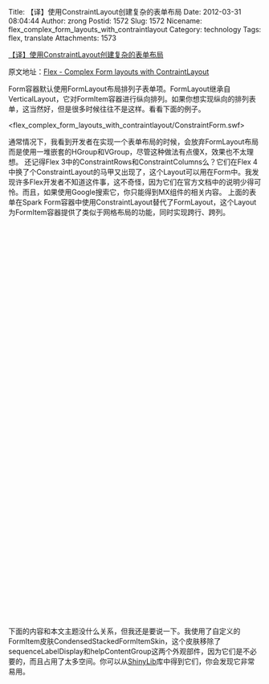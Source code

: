 Title: 【译】使用ConstraintLayout创建复杂的表单布局
Date: 2012-03-31 08:04:44
Author: zrong
Postid: 1572
Slug: 1572
Nicename: flex_complex_form_layouts_with_contraintlayout
Category: technology
Tags: flex, translate
Attachments: 1573

[【译】使用ConstraintLayout创建复杂的表单布局](http://zengrong.net/post/1572.htm)

原文地址：[Flex - Complex Form layouts with ContraintLayout](http://blog.devinholloway.com/2012/03/flex-complex-form-layouts-with.html)

Form容器默认使用FormLayout布局排列子表单项。FormLayout继承自VerticalLayout，它对FormItem容器进行纵向排列。如果你想实现纵向的排列表单，这当然好，但是很多时候往往不是这样。看看下面的例子。

<flex_complex_form_layouts_with_contraintlayout/ConstraintForm.swf>

通常情况下，我看到开发者在实现一个表单布局的时候，会放弃FormLayout布局而是使用一堆嵌套的HGroup和VGroup，尽管这种做法有点傻X，效果也不太理想。
还记得Flex 3中的ConstraintRows和ConstraintColumns么？它们在Flex 4中换了个ConstraintLayout的马甲又出现了，这个Layout可以用在Form中。我发现许多Flex开发者不知道这件事，这不奇怪，因为它们在官方文档中的说明少得可怜。而且，如果使用Google搜索它，你只能得到MX组件的相关内容。
上面的表单在Spark Form容器中使用ConstraintLayout替代了FormLayout，这个Layout为FormItem容器提供了类似于网格布局的功能，同时实现跨行、跨列。
<pre lang="XML">
<?xml version="1.0" encoding="utf-8"?>
<s:Application xmlns:fx="http://ns.adobe.com/mxml/2009"
               xmlns:s="library://ns.adobe.com/flex/spark"
               xmlns:mx="library://ns.adobe.com/flex/mx"
               viewSourceURL="srcview/index.html">
    <s:layout>
        <s:VerticalLayout horizontalAlign="center" verticalAlign="middle"/>
    </s:layout>
    
    <fx:Declarations>
        <!-- Place non-visual elements (e.g., services, value objects) here -->
    </fx:Declarations>
    
    <s:Form>
        <s:layout>
            <s:ConstraintLayout>
                <s:constraintRows>
                    <s:ConstraintRow id="row1" />
                    <s:ConstraintRow id="row2"/>
                    <s:ConstraintRow id="row3"/>
                </s:constraintRows>
                <s:constraintColumns>
                    <s:ConstraintColumn id="col1" width="100"/>
                    <s:ConstraintColumn id="col2" width="100"/>
                    <s:ConstraintColumn id="col3" width="100"/>
                </s:constraintColumns>
            </s:ConstraintLayout>
        </s:layout>
        
        <s:FormItem label="First Name"
                    left="col1:3" right="col2:53" top="row1:0" bottom="row1:0"
                    skinClass="com.shinynet.shinylib.skins.CondensedStackedFormItemSkin">
            <s:TextInput width="100%"/>
        </s:FormItem>
        <s:FormItem label="Last Name"
                    left="col2:53" right="col3:3" top="row1:0" bottom="row1:0"
                    skinClass="com.shinynet.shinylib.skins.CondensedStackedFormItemSkin">
            <s:TextInput width="100%"/>
        </s:FormItem>
        
        <s:FormItem label="Address"
                    left="col1:3" right="col3:3" top="row2:0" bottom="row2:0"
                    skinClass="com.shinynet.shinylib.skins.CondensedStackedFormItemSkin">
            <s:TextInput width="100%"/>
        </s:FormItem>
        
        <s:FormItem label="City"
                    left="col1:3" right="col1:3" top="row3:0" bottom="row3:0"
                    skinClass="com.shinynet.shinylib.skins.CondensedStackedFormItemSkin">
            <s:TextInput width="100%"/>
        </s:FormItem>
        <s:FormItem label="State"
                    left="col2:3" right="col2:3" top="row3:0" bottom="row3:0"
                    skinClass="com.shinynet.shinylib.skins.CondensedStackedFormItemSkin">
            <s:TextInput width="100%"/>
        </s:FormItem>
        <s:FormItem label="Zip"
                    left="col3:3" right="col3:3" top="row3:0" bottom="row3:0"
                    skinClass="com.shinynet.shinylib.skins.CondensedStackedFormItemSkin">
            <s:TextInput width="100%"/>
        </s:FormItem>
    </s:Form>
    
</s:Application>
</pre>
下面的内容和本文主题没什么关系，但我还是要说一下。我使用了自定义的FormItem皮肤CondensedStackedFormItemSkin，这个皮肤移除了sequenceLabelDisplay和helpContentGroup这两个外观部件，因为它们是不必要的，而且占用了太多空间。你可以从[ShinyLib](https://www.assembla.com/code/shinylib/subversion/nodes)库中得到它们，你会发现它非常易用。
